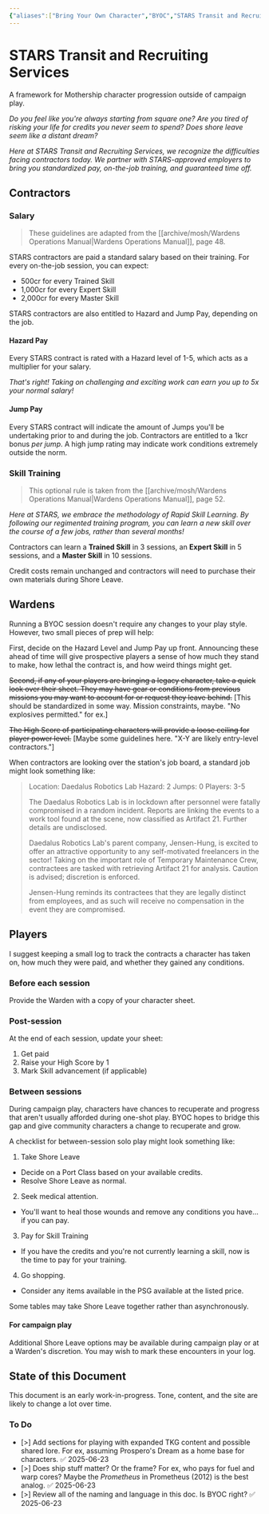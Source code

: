 ```yaml
---
{"aliases":["Bring Your Own Character","BYOC","STARS Transit and Recruiting Services"],"date-created":"2023-08-01T19:15","date-modified":"2025-06-23T11:15","dg-publish":true,"tags":["mosh"],"title":"STARS Transit and Recruiting Services","permalink":"/archive/mosh/byoc/","dgPassFrontmatter":true,"updated":"2025-06-23T11:15"}
---
```



# STARS Transit and Recruiting Services

A framework for Mothership character progression outside of campaign play.

*Do you feel like you're always starting from square one? Are you tired of risking your life for credits you never seem to spend? Does shore leave seem like a distant dream?*

*Here at STARS Transit and Recruiting Services, we recognize the difficulties facing contractors today. We partner with STARS-approved employers to bring you standardized pay, on-the-job training, and guaranteed time off.*

## Contractors

### Salary

> These guidelines are adapted from the [[archive/mosh/Wardens Operations Manual\|Wardens Operations Manual]], page 48.

STARS contractors are paid a standard salary based on their training. For every on-the-job session, you can expect:

- 500cr for every Trained Skill
- 1,000cr for every Expert Skill
- 2,000cr for every Master Skill

STARS contractors are also entitled to Hazard and Jump Pay, depending on the job.

#### Hazard Pay

Every STARS contract is rated with a Hazard level of 1-5, which acts as a multiplier for your salary.

*That's right! Taking on challenging and exciting work can earn you up to 5x your normal salary!*

#### Jump Pay

Every STARS contract will indicate the amount of Jumps you'll be undertaking prior to and during the job. Contractors are entitled to a 1kcr bonus _per jump_. A high jump rating may indicate work conditions extremely outside the norm.

### Skill Training

> This optional rule is taken from the [[archive/mosh/Wardens Operations Manual\|Wardens Operations Manual]], page 52.

*Here at STARS, we embrace the methodology of Rapid Skill Learning. By following our regimented training program, you can learn a new skill over the course of a few jobs, rather than several months!*

Contractors can learn a **Trained Skill** in 3 sessions, an **Expert Skill** in 5 sessions, and a **Master Skill** in 10 sessions.

Credit costs remain unchanged and contractors will need to purchase their own materials during Shore Leave.

## Wardens

Running a BYOC session doesn't require any changes to your play style. However, two small pieces of prep will help:

First, decide on the Hazard Level and Jump Pay up front. Announcing these ahead of time will give prospective players a sense of how much they stand to make, how lethal the contract is, and how weird things might get.

~~Second, if any of your players are bringing a legacy character, take a quick look over their sheet. They may have gear or conditions from previous missions you may want to account for or request they leave behind.~~ [This should be standardized in some way. Mission constraints, maybe. "No explosives permitted." for ex.]

~~The High Score of participating characters will provide a loose ceiling for player power level.~~ [Maybe some guidelines here. "X-Y are likely entry-level contractors."]

When contractors are looking over the station's job board, a standard job might look something like:

> Location: Daedalus Robotics Lab
> Hazard: 2
> Jumps: 0
> Players: 3-5
>
> The Daedalus Robotics Lab is in lockdown after personnel were fatally compromised in a random incident. Reports are linking the events to a work tool found at the scene, now classified as Artifact 21. Further details are undisclosed.
>
> Daedalus Robotics Lab's parent company, Jensen-Hung, is excited to offer an attractive opportunity to any self-motivated freelancers in the sector! Taking on the important role of Temporary Maintenance Crew, contractees are tasked with retrieving Artifact 21 for analysis. Caution is advised; discretion is enforced.
>
> Jensen-Hung reminds its contractees that they are legally distinct from employees, and as such will receive no compensation in the event they are compromised.

## Players

I suggest keeping a small log to track the contracts a character has taken on, how much they were paid, and whether they gained any conditions.

### Before each session

Provide the Warden with a copy of your character sheet.

### Post-session

At the end of each session, update your sheet:

1. Get paid
2. Raise your High Score by 1
3. Mark Skill advancement (if applicable)

### Between sessions

During campaign play, characters have chances to recuperate and progress that aren't usually afforded during one-shot play. BYOC hopes to bridge this gap and give community characters a change to recuperate and grow.

A checklist for between-session solo play might look something like:

1. Take Shore Leave
  - Decide on a Port Class based on your available credits.
  - Resolve Shore Leave as normal.
2. Seek medical attention.
  - You'll want to heal those wounds and remove any conditions you have… if you can pay.
3. Pay for Skill Training
  - If you have the credits and you're not currently learning a skill, now is the time to pay for your training.
4. Go shopping.
  - Consider any items available in the PSG available at the listed price.

Some tables may take Shore Leave together rather than asynchronously.

#### For campaign play

Additional Shore Leave options may be available during campaign play or at a Warden's discretion. You may wish to mark these encounters in your log.

## State of this Document

This document is an early work-in-progress. Tone, content, and the site are likely to change a lot over time.

### To Do

- [>] Add sections for playing with expanded TKG content and possible shared lore. For ex, assuming Prospero's Dream as a home base for characters. ✅ 2025-06-23
- [>] Does ship stuff matter? Or the frame? For ex, who pays for fuel and warp cores? Maybe the _Prometheus_ in Prometheus (2012) is the best analog. ✅ 2025-06-23
- [>] Review all of the naming and language in this doc. Is BYOC right? ✅ 2025-06-23
